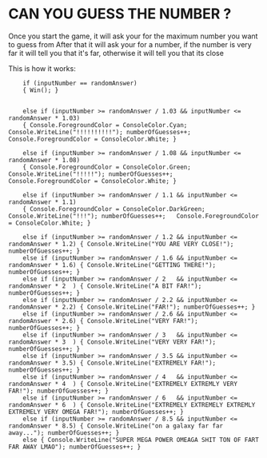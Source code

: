 # CAN YOU GUESS THE NUMBER ?

Once you start the game, it will ask your for the maximum number you want to guess from
After that it will ask your for a number, if the number is very far it will tell you that it's far, otherwise it will tell you that its close

This is how it works:

        if (inputNumber == randomAnswer) 
        { Win(); }


        else if (inputNumber >= randomAnswer / 1.03 && inputNumber <= randomAnswer * 1.03)
        { Console.ForegroundColor = ConsoleColor.Cyan;   Console.WriteLine("!!!!!!!!!!"); numberOfGuesses++;   Console.ForegroundColor = ConsoleColor.White; }

        else if (inputNumber >= randomAnswer / 1.08 && inputNumber <= randomAnswer * 1.08)
        { Console.ForegroundColor = ConsoleColor.Green;   Console.WriteLine("!!!!!"); numberOfGuesses++;   Console.ForegroundColor = ConsoleColor.White; }

        else if (inputNumber >= randomAnswer / 1.1 && inputNumber <= randomAnswer * 1.1) 
        { Console.ForegroundColor = ConsoleColor.DarkGreen;   Console.WriteLine("!!!"); numberOfGuesses++;   Console.ForegroundColor = ConsoleColor.White; }

        else if (inputNumber >= randomAnswer / 1.2 && inputNumber <= randomAnswer * 1.2) { Console.WriteLine("YOU ARE VERY CLOSE!"); numberOfGuesses++; }
        else if (inputNumber >= randomAnswer / 1.6 && inputNumber <= randomAnswer * 1.6) { Console.WriteLine("GETTING THERE!"); numberOfGuesses++; }
        else if (inputNumber >= randomAnswer / 2   && inputNumber <= randomAnswer * 2  ) { Console.WriteLine("A BIT FAR!"); numberOfGuesses++; }
        else if (inputNumber >= randomAnswer / 2.2 && inputNumber <= randomAnswer * 2.2) { Console.WriteLine("FAR!"); numberOfGuesses++; }
        else if (inputNumber >= randomAnswer / 2.6 && inputNumber <= randomAnswer * 2.6) { Console.WriteLine("VERY FAR!"); numberOfGuesses++; }
        else if (inputNumber >= randomAnswer / 3   && inputNumber <= randomAnswer * 3  ) { Console.WriteLine("VERY VERY FAR!"); numberOfGuesses++; }
        else if (inputNumber >= randomAnswer / 3.5 && inputNumber <= randomAnswer * 3.5) { Console.WriteLine("EXTREMELY FAR!"); numberOfGuesses++; }
        else if (inputNumber >= randomAnswer / 4   && inputNumber <= randomAnswer * 4  ) { Console.WriteLine("EXTREMELY EXTREMLY VERY FAR!"); numberOfGuesses++; }
        else if (inputNumber >= randomAnswer / 6   && inputNumber <= randomAnswer * 6  ) { Console.WriteLine("EXTREMELY EXTREMELY EXTREMLY EXTREMELY VERY OMEGA FAR!"); numberOfGuesses++; }
        else if (inputNumber >= randomAnswer / 8.5 && inputNumber <= randomAnswer * 8.5) { Console.WriteLine("on a galaxy far far away..."); numberOfGuesses++; }
        else { Console.WriteLine("SUPER MEGA POWER OMEAGA SHIT TON OF FART FAR AWAY LMAO"); numberOfGuesses++; }
